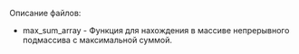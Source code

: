 Описание файлов:
- max_sum_array - Функция для нахождения в массиве непрерывного подмассива с максимальной суммой.
